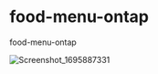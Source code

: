 # food-menu-ontap
food-menu-ontap

![Screenshot_1695887331](https://github.com/uhlapru57/food-menu-ontap/assets/97748694/dd3c1bca-5783-4e70-9c05-ac5317b6b5c1)

